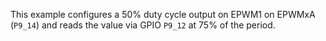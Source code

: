 This example configures a 50% duty cycle output on EPWM1 on EPWMxA
(`P9_14`) and reads the value via GPIO `P9_12` at 75% of the period.

